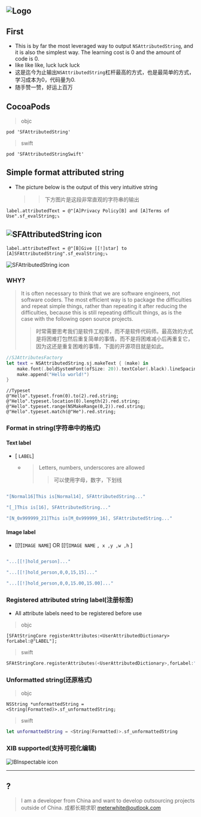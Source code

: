 
![Logo](https://raw.githubusercontent.com/Meterwhite/SFAttributedString/master/Label.png)
---
## First 
* This is by far the most leveraged way to output `NSAttributedString`, and it is also the simplest way. The learning cost is 0 and the amount of code is 0.
* like like like, luck luck luck
* 这是迄今为止输出`NSAttributedString`杠杆最高的方式，也是最简单的方式，学习成本为0，代码量为0.
* 随手赞一赞，好运上百万

## CocoaPods
> objc
```
pod 'SFAttributedString'
```
> swift
```
pod 'SFAttributedStringSwift'
```

## Simple format attributed string
- The picture below is the output of this very intuitive string
    >> 下方图片是这段非常直观的字符串的输出
```objc
label.attributedText = @"[A]Privacy Policy[B] and [A]Terms of Use".sf_evalString;⤵️
```
![SFAttributedString icon](https://raw.githubusercontent.com/Meterwhite/SFAttributedString/master/EXP.png)
---
```objc
label.attributedText = @"[B]Give [[!]star] to [A]SFAttributedString".sf_evalString;⤵️
```
![SFAttributedString icon](https://raw.githubusercontent.com/Meterwhite/SFAttributedString/master/TEST_IMG.png)

### WHY?
 > It is often necessary to think that we are software engineers, not software coders. The most efficient way is to package the difficulties and repeat simple things, rather than repeating it after reducing the difficulties, because this is still repeating difficult things, as is the case with the following open source projects.
 >> 时常需要思考我们是软件工程师，而不是软件代码师。最高效的方式是将困难打包然后重复简单的事情，而不是将困难减小后再重复它，因为这还是重复困难的事情，下面的开源项目就是如此。
```swift
//SJAttributesFactory
let text = NSAttributedString.sj.makeText { (make) in
    make.font(.boldSystemFont(ofSize: 20)).textColor(.black).lineSpacing(8)
    make.append("Hello world!")
}
```
```objc
//Typeset
@"Hello".typeset.from(0).to(2).red.string;
@"Hello".typeset.location(0).length(2).red.string;
@"Hello".typeset.range(NSMakeRange(0,2)).red.string;
@"Hello".typeset.match(@"He").red.string;
```

### Format in string(字符串中的格式)
#### Text label
-  [  `LABEL`]
    - >Letters, numbers, underscores are allowed
        >> 可以使用字母，数字，下划线
```swift

"[Normal16]This is[Normal14], SFAttributedString..."

"[_]This is[16], SFAttributedString..."

"[N_0x999999_21]This is[M_0x999999_16], SFAttributedString..."

```
#### Image label
- [[!]`IMAGE NAME`] OR [[!]`IMAGE NAME` `, x ,y ,w ,h` ] 
```swift

"...[[!]hold_person]..."

"...[[!]hold_person,0,0,15,15]..."

"...[[!]hold_person,0,0,15.00,15.00]..."
```
    
### Registered attributed string label(注册标签)
- All attribute labels need to be registered before use
> objc
```objc
[SFAtStringCore registerAttributes:<UserAttributedDictionary> forLabel:@"LABEL"];
```
> swift
```swift
SFAtStringCore.registerAttributes(<UserAttributedDictionary>,forLabel:"LABEL")
```

### Unformatted string(还原格式)
> objc
```objc
NSString *unformattedString = <String(Formatted)>.sf_unformattedString;
```
> swift
```swift
let unformattedString = <String(Formatted)>.sf_unformattedString
```

### XIB supported(支持可视化编辑)
![IBInspectable icon](https://raw.githubusercontent.com/Meterwhite/SFAttributedString/master/IBEditor.png)

---

## ?
> I am a developer from China and want to develop outsourcing projects outside of China.
> 成都长期求职 meterwhite@outlook.com

